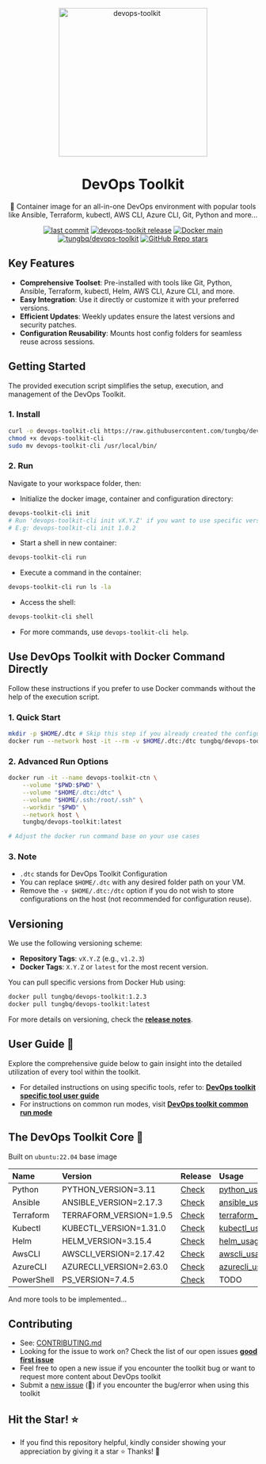 <p align="center">
  <a href="https://github.com/tungbq/devops-toolkit"><img src="./assets/images/devops-toolkit.jpg" alt="devops-toolkit" height="300"></a>
</p>

<h1 align="center">DevOps Toolkit</h1>

<p align="center">🐳 Container image for an all-in-one DevOps environment with popular tools like Ansible, Terraform, kubectl, AWS CLI, Azure CLI, Git, Python and more...</p>

<p align="center">
  <a href="https://img.shields.io/github/last-commit/tungbq/devops-toolkit/main"><img alt="last commit" src="https://img.shields.io/github/last-commit/tungbq/devops-toolkit/main" /></a>
  <a href="https://github.com/tungbq/devops-toolkit/releases"><img alt="devops-toolkit release" src="https://img.shields.io/github/release/tungbq/devops-toolkit.svg" /></a>
  <a href="[https://hub.docker.com/r/tungbq/devops-toolkit/tags](https://github.com/tungbq/devops-toolkit/actions/workflows/deploy-docker-image-release.yml/badge.svg)">
     <img alt="Docker main" src="https://github.com/tungbq/devops-toolkit/actions/workflows/deploy-docker-image-release.yml/badge.svg"/></a>
  <a href="https://img.shields.io/docker/pulls/tungbq/devops-toolkit"><img alt="tungbq/devops-toolkit" src="https://img.shields.io/docker/pulls/tungbq/devops-toolkit"/></a>
  <a href="https://github.com/tungbq/devops-toolkit/stargazers"><img alt="GitHub Repo stars" src="https://img.shields.io/github/stars/tungbq/devops-toolkit"/></a>
</p>

## Key Features

- **Comprehensive Toolset**: Pre-installed with tools like Git, Python, Ansible, Terraform, kubectl, Helm, AWS CLI, Azure CLI, and more.
- **Easy Integration**: Use it directly or customize it with your preferred versions.
- **Efficient Updates**: Weekly updates ensure the latest versions and security patches.
- **Configuration Reusability**: Mounts host config folders for seamless reuse across sessions.

## Getting Started

The provided execution script simplifies the setup, execution, and management of the DevOps Toolkit.

### 1. Install

```bash
curl -o devops-toolkit-cli https://raw.githubusercontent.com/tungbq/devops-toolkit/main/devops-toolkit-cli
chmod +x devops-toolkit-cli
sudo mv devops-toolkit-cli /usr/local/bin/
```

### 2. Run

Navigate to your workspace folder, then:

- Initialize the docker image, container and configuration directory:

```bash
devops-toolkit-cli init
# Run 'devops-toolkit-cli init vX.Y.Z' if you want to use specific version.
# E.g: devops-toolkit-cli init 1.0.2
```

- Start a shell in new container:

```bash
devops-toolkit-cli run
```

- Execute a command in the container:

```bash
devops-toolkit-cli run ls -la
```

- Access the shell:

```bash
devops-toolkit-cli shell
```

- For more commands, use `devops-toolkit-cli help`.

## Use DevOps Toolkit with Docker Command Directly

Follow these instructions if you prefer to use Docker commands without the help of the execution script.

### 1. Quick Start

```bash
mkdir -p $HOME/.dtc # Skip this step if you already created the configuration folder before
docker run --network host -it --rm -v $HOME/.dtc:/dtc tungbq/devops-toolkit:latest
```

### 2. Advanced Run Options

```bash
docker run -it --name devops-toolkit-ctn \
    --volume "$PWD:$PWD" \
    --volume "$HOME/.dtc:/dtc" \
    --volume "$HOME/.ssh:/root/.ssh" \
    --workdir "$PWD" \
    --network host \
    tungbq/devops-toolkit:latest

# Adjust the docker run command base on your use cases
```

### 3. Note

- `.dtc` stands for DevOps Toolkit Configuration
- You can replace `$HOME/.dtc` with any desired folder path on your VM.
- Remove the `-v $HOME/.dtc:/dtc` option if you do not wish to store configurations on the host (not recommended for configuration reuse).

## Versioning

We use the following versioning scheme:

- **Repository Tags**: `vX.Y.Z` (e.g., `v1.2.3`)
- **Docker Tags**: `X.Y.Z` or `latest` for the most recent version.

You can pull specific versions from Docker Hub using:

```bash
docker pull tungbq/devops-toolkit:1.2.3
docker pull tungbq/devops-toolkit:latest
```

For more details on versioning, check the [**release notes**](https://github.com/tungbq/devops-toolkit/releases).

## User Guide 📖

Explore the comprehensive guide below to gain insight into the detailed utilization of every tool within the toolkit.

- For detailed instructions on using specific tools, refer to: [**DevOps toolkit specific tool user guide**](./docs/usage/README.md)
- For instructions on common run modes, visit [**DevOps toolkit common run mode**](./docs/usage/run_mode.md)

## The DevOps Toolkit Core 🧰

Built on `ubuntu:22.04` base image

| Name       | Version                 | Release                                                                      | Usage                                              |
| :--------- | :---------------------- | :--------------------------------------------------------------------------- | :------------------------------------------------- |
| Python     | PYTHON_VERSION=3.11     | [Check](https://www.python.org/downloads/source/)                            | [python_usage](./docs/usage/python_usage.md)       |
| Ansible    | ANSIBLE_VERSION=2.17.3  | [Check](https://api.github.com/repos/ansible/ansible/releases/latest)        | [ansible_usage](./docs/usage/ansible_usage.md)     |
| Terraform  | TERRAFORM_VERSION=1.9.5 | [Check](https://releases.hashicorp.com/terraform/)                           | [terraform_usage](./docs/usage/terraform_usage.md) |
| Kubectl    | KUBECTL_VERSION=1.31.0  | [Check](https://dl.k8s.io/release/stable.txt)                                | [kubectl_usage](./docs/usage/kubectl_usage.md)     |
| Helm       | HELM_VERSION=3.15.4     | [Check](https://github.com/helm/helm/releases)                               | [helm_usage](./docs/usage/helm_usage.md)           |
| AwsCLI     | AWSCLI_VERSION=2.17.42  | [Check](https://raw.githubusercontent.com/aws/aws-cli/v2/CHANGELOG.rst)      | [awscli_usage](./docs/usage/awscli_usage.md)       |
| AzureCLI   | AZURECLI_VERSION=2.63.0 | [Check](https://learn.microsoft.com/en-us/cli/azure/release-notes-azure-cli) | [azurecli_usage](./docs/usage/azurecli_usage.md)   |
| PowerShell | PS_VERSION=7.4.5        | [Check](https://github.com/PowerShell/PowerShell/releases)                   | TODO                                               |

And more tools to be implemented...

## Contributing

- See: [CONTRIBUTING.md](./CONTRIBUTING.md)
- Looking for the issue to work on? Check the list of our open issues [**good first issue**](https://github.com/tungbq/devops-toolkit/issues?q=is%3Aissue+is%3Aopen+label%3A%22good+first+issue%22)
- Feel free to open a new issue if you encounter the toolkit bug or want to request more content about DevOps toolkit
- Submit a [new issue](https://github.com/tungbq/devops-toolkit/issues/new) (🐛) if you encounter the bug/error when using this toolkit

## Hit the Star! ⭐

- If you find this repository helpful, kindly consider showing your appreciation by giving it a star ⭐ Thanks! 💖
